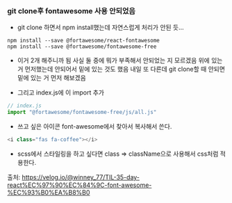 ### git clone후 fontawesome 사용 안되었음

- git clone 하면서 npm install했는데 자연스럽게 처리가 안된 듯...

```
npm install --save @fortawesome/react-fontawesome
npm install --save @fortawesome/fontawesome-free
```

- 이거 2개 해주니까 됨
사실 둘 중에 뭐가 부족해서 안되었는 지 모르겠음
위에 있는 거 먼저했는데 안되어서 밑에 있는 것도 했음
내일 또 다른데 git clone할 때 안되면 밑에 있는 거 먼저 해보겠음

- 그리고 index.js에 이 import 추가
```javascript
// index.js
import "@fortawesome/fontawesome-free/js/all.js"
```

- 쓰고 싶은 아이콘 font-awesome에서 찾아서 복사해서 쓴다.
```javascript
<i class="fas fa-coffee"></i>
```

- scss에서 스타일링을 하고 싶다면 class => className으로 사용해서 css처럼 적용한다.


출처: https://velog.io/@winney_77/TIL-35-day-react%EC%97%90%EC%84%9C-font-awesome-%EC%93%B0%EA%B8%B0
